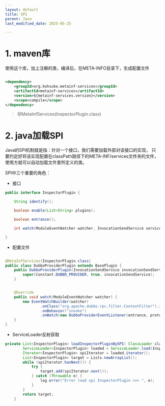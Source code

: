 ```yaml
---
layout: default
title: SPI
parent: Java
last_modified_date: 2025-05-25

---
```


# 1. maven库

使用这个库，加上注解的类，编译后，在META-INFO目录下，生成配置文件

```xml

<dependency>
    <groupId>org.kohsuke.metainf-services</groupId>
    <artifactId>metainf-services</artifactId>
    <version>${metainf-services.version}</version>
    <scope>compile</scope>
</dependency>
```

> @MetaInfServices(InspectorPlugin.class)

# 2. java加载SPI

Java的SPI机制就是指：针对一个接口，我们需要加载外部对该接口的实现，
只要约定好将该实现配置在classPath路径下的META-INF/services文件夹的文件，使用方就可以自动加载文件里所定义的类。

SPI中三个重要的角色：

- 接口

```java
public interface InspectorPlugin {

    String identify();

    boolean enable(List<String> plugins);

    boolean entrance();

    int watch(ModuleEventWatcher watcher, InvocationSendService service);

}
```

- 配置文件

```java

@MetaInfServices(InspectorPlugin.class)
public class DubboProviderPlugin extends BasePlugin {
    public DubboProviderPlugin(InvocationSendService invocationSendService) {
        super(Constant.DUBBO_PROVIDER, true, invocationSendService);
    }


    @Override
    public void watch(ModuleEventWatcher watcher) {
        new EventWatchBuilder(watcher)
                .onClass("org.apache.dubbo.rpc.filter.ContextFilter").includeBootstrap()
                .onBehavior("invoke")
                .onWatch(new DubboProviderEventListener(entrance, protocol, invocationSendService), Event.Type.BEFORE, Event.Type.RETURN, Event.Type.THROWS);
    }
}
```

- ServiceLoader反射获取

``` java
private List<InspectorPlugin> loadInspectorPluginBySPI( ClassLoader classLoader) {
        ServiceLoader<InspectorPlugin> loaded = ServiceLoader.load(InspectorPlugin.class, classLoader);
        Iterator<InspectorPlugin> spiIterator = loaded.iterator();
        List<InspectorPlugin> target = Lists.newArrayList();
        while (spiIterator.hasNext()) {
            try {
                target.add(spiIterator.next());
            } catch (Throwable e) {
                log.error("Error load spi InspectorPlugin >>> ", e);
            }
        }
        return target;
    }
```